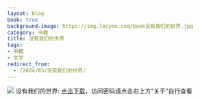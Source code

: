 ```yaml
---
layout: blog
book: true
background-image: https://img.locyoo.com/book没有我们的世界.jpg
category: 书籍
title: 没有我们的世界
tags:
- 书籍
- 文学
redirect_from:
  - /2024/03/没有我们的世界/
---
```

![](https://img.locyoo.com/book没有我们的世界.jpg)
没有我们的世界: <a name = "ref1" href="https://url18.ctfile.com/f/50983618-1418307536-961e4d?p=3619">点击下载</a>，访问密码请点击右上方“关于”自行查看